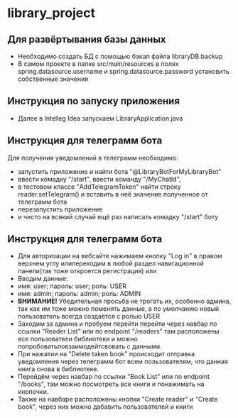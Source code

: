 # library_project
## Для развёртывания базы данных
- Необходимо создать БД с помощью бэкап файла libraryDB.backup
- В самом проекте в папке src/main/resources в полях spring.datasource.username и spring.datasource.password установить собственные значения

## Инструкция по запуску приложения
- Далее в Intelleg Idea запускаем LibraryApplication.java

## Инструкция для телеграмм бота
Для получения уведомлений в телеграмм необходимо: 
- запустить приложение и найти бота "@LibraryBotForMyLibraryBot"
- ввести комадку "/start", ввести команду "/MyChatId",
- в тестовом классе "AddTelegramToken" найти строку reader.setTelegram() и вставить в неё значение полученное от телеграмм бота
- перезапустить приложение 
- и чисто на всякий случай ещё раз написать комадку "/start" боту
## Инструкция для телеграмм бота
- Для авторизации на вебсайте нажимаем кнопку "Log in" в правом верхнем углу илипереходим в любой раздел навигационной панели(так тоже откроется регистрация) или
- Вводим данные:
- имя: user; пароль: user; роль: USER
- имя: admin; пароль: admin; роль: ADMIN
- **ВНИМАНИЕ!** Убедительная просьба не трогать их, особенно админа, так как им тоже можно поменять данные, а по умолчанию новый пользователь всегда создаётся с ролью USER 
- Заходим за админа и пробуем перейти перейти через навбар по ссылки "Reader List" или по endpoint "/readers" там расположены все пользователи библиотеки и можно попробоватьповзаимодейтсвовать с данными. 
- При нажатии на "Delete taken book" происходит отправка уведомления через телеграмм бот всем пользователям, что данная книга снова в библиотеке. 
- Перейдём через навбар по ссылки "Book List" или по endpoint "/books", там можно посмотреть все книги и понажимать на кнопочки. 
- Также на навбаре расположены кнопки "Create reader" и "Create book", через них можно дабавить пользователей и книги

